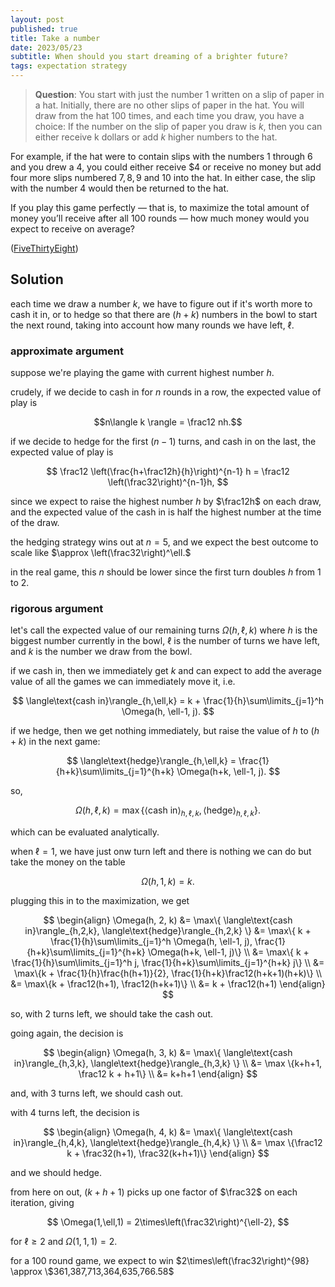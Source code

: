 ```yaml
---
layout: post
published: true
title: Take a number
date: 2023/05/23
subtitle: When should you start dreaming of a brighter future?
tags: expectation strategy
---
```


>**Question**: You start with just the number 1 written on a slip of paper in a hat. Initially, there are no other slips of paper in the hat. You will draw from the hat $100$ times, and each time you draw, you have a choice: If the number on the slip of paper you draw is $k,$ then you can either receive k dollars or add $k$ higher numbers to the hat.

For example, if the hat were to contain slips with the numbers $1$ through $6$ and you drew a $4,$ you could either receive $\$4$ or receive no money but add four more slips numbered $7, 8, 9$ and $10$ into the hat. In either case, the slip with the number $4$ would then be returned to the hat.

If you play this game perfectly — that is, to maximize the total amount of money you’ll receive after all $100$ rounds — how much money would you expect to receive on average?
>

<!--more-->

([FiveThirtyEight](https://fivethirtyeight.com/features/how-much-money-can-you-pull-out-of-a-hat/))

## Solution

each time we draw a number $k,$ we have to figure out if it's worth more to cash it in, or to hedge so that there are $(h+k)$ numbers in the bowl to start the next round, taking into account how many rounds we have left, $\ell.$

### approximate argument

suppose we're playing the game with current highest number $h.$

crudely, if we decide to cash in for $n$ rounds in a row, the expected value of play is 

$$n\langle k \rangle = \frac12 nh.$$

if we decide to hedge for the first $(n-1)$ turns, and cash in on the last, the expected value of play is 

$$ \frac12 \left(\frac{h+\frac12h}{h}\right)^{n-1} h = \frac12 \left(\frac32\right)^{n-1}h, $$

since we expect to raise the highest number $h$ by $\frac12h$ on each draw, and the expected value of the cash in is half the highest number at the time of the draw.

the hedging strategy wins out at $n=5,$ and we expect the best outcome to scale like $\approx \left(\frac32\right)^\ell.$

in the real game, this $n$ should be lower since the first turn doubles $h$ from $1$ to $2.$

### rigorous argument

let's call the expected value of our remaining turns $\Omega(h, \ell, k)$ where $h$ is the biggest number currently in the bowl, $\ell$ is the number of turns we have left, and $k$ is the number we draw from the bowl. 

if we cash in, then we immediately get $k$ and can expect to add the average value of all the games we can immediately move it, i.e. 

$$ \langle\text{cash in}\rangle_{h,\ell,k} = k + \frac{1}{h}\sum\limits_{j=1}^h \Omega(h, \ell-1, j). $$

if we hedge, then we get nothing immediately, but raise the value of $h$ to $(h+k)$ in the next game:

$$ \langle\text{hedge}\rangle_{h,\ell,k} = \frac{1}{h+k}\sum\limits_{j=1}^{h+k} \Omega(h+k, \ell-1, j). $$

so, 

$$ \Omega(h,\ell,k) = \max\{ \langle\text{cash in}\rangle_{h,\ell,k}, \langle\text{hedge}\rangle_{h,\ell,k} \}. $$

which can be evaluated analytically. 

when $\ell=1,$ we have just onw turn left and there is nothing we can do but take the money on the table

$$ \Omega(h, 1, k) = k. $$

plugging this in to the maximization, we get 

$$ 
\begin{align}
  \Omega(h, 2, k) &= \max\{ \langle\text{cash in}\rangle_{h,2,k}, \langle\text{hedge}\rangle_{h,2,k} \}
  &= \max\{ k + \frac{1}{h}\sum\limits_{j=1}^h \Omega(h, \ell-1, j), \frac{1}{h+k}\sum\limits_{j=1}^{h+k} \Omega(h+k, \ell-1, j)\} \\
  &= \max\{ k + \frac{1}{h}\sum\limits_{j=1}^h j, \frac{1}{h+k}\sum\limits_{j=1}^{h+k} j\} \\
  &= \max\{k + \frac{1}{h}\frac{h(h+1)}{2}, \frac{1}{h+k}\frac12(h+k+1)(h+k)\} \\
  &= \max\{k + \frac12(h+1), \frac12(h+k+1)\} \\
  &= k + \frac12(h+1)
\end{align}
$$

so, with $2$ turns left, we should take the cash out.

going again, the decision is

$$
  \begin{align}
    \Omega(h, 3, k) &= \max\{ \langle\text{cash in}\rangle_{h,3,k}, \langle\text{hedge}\rangle_{h,3,k} \} \\
    &= \max \{k+h+1, \frac12 k + h+1\} \\
    &= k+h+1
  \end{align}
$$

and, with $3$ turns left, we should cash out.

with $4$ turns left, the decision is

$$
  \begin{align}
    \Omega(h, 4, k) &= \max\{ \langle\text{cash in}\rangle_{h,4,k}, \langle\text{hedge}\rangle_{h,4,k} \} \\
    &= \max \{\frac12 k + \frac32(h+1), \frac32(k+h+1)\}
  \end{align}
$$

and we should hedge. 

from here on out, $(k+h+1)$ picks up one factor of $\frac32$ on each iteration, giving 

$$ \Omega(1,\ell,1) = 2\times\left(\frac32\right)^{\ell-2}, $$

for $\ell \geq 2$ and $\Omega(1,1,1) = 2.$

for a $100$ round game, we expect to win $2\times\left(\frac32\right)^{98} \approx \$361,387,713,364,635,766.58$




<br>
